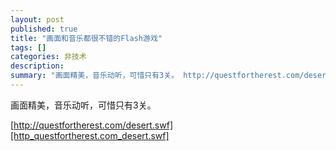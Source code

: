 ```yaml
---
layout: post
published: true
title: "画面和音乐都很不错的Flash游戏"
tags: []
categories: 非技术    
description: 
summary: "画面精美，音乐动听，可惜只有3关。 http://questfortherest.com/desert.swf"
---
```

画面精美，音乐动听，可惜只有3关。  
  
[http://questfortherest.com/desert.swf][http_questfortherest.com_desert.swf]


[http_questfortherest.com_desert.swf]: http://questfortherest.com/desert.swf
